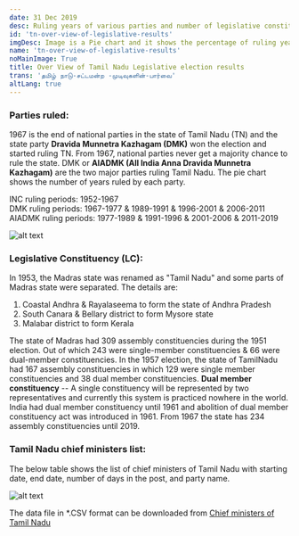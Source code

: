 ```yaml
---
date: 31 Dec 2019
desc: Ruling years of various parties and number of legislative constituency details
id: 'tn-over-view-of-legislative-results'
imgDesc: Image is a Pie chart and it shows the percentage of ruling years of various parties
name: 'tn-over-view-of-legislative-results'
noMainImage: True
title: Over View of Tamil Nadu Legislative election results
trans: 'தமிழ் நாடு-சட்டமன்ற -முடிவுகளின்-பார்வை'
altLang: true
---
```


### Parties ruled:

1967 is the end of national parties in the state of Tamil Nadu (TN) and
the state party **Dravida Munnetra Kazhagam (DMK)** won the election and
started ruling TN. From 1967, national parties never get a majority
chance to rule the state. DMK or **AIADMK (All India Anna Dravida
Munnetra Kazhagam)** are the two major parties ruling Tamil Nadu. The
pie chart shows the number of years ruled by each party.

INC ruling periods: 1952-1967\
DMK ruling periods: 1967-1977 & 1989-1991 & 1996-2001 & 2006-2011\
AIADMK ruling periods: 1977-1989 & 1991-1996 & 2001-2006 & 2011-2019

<img src="/politics/tn-over-view-of-legislative-results_files/figure-markdown/tn-rulers-1.png" alt="alt text" class="blogs_image">

### Legislative Constituency (LC):

In 1953, the Madras state was renamed as "Tamil Nadu" and some parts of
Madras state were separated. The details are:

1.  Coastal Andhra & Rayalaseema to form the state of
    Andhra Pradesh
2.  South Canara & Bellary district to form Mysore state
3.  Malabar district to form Kerala

The state of Madras had 309 assembly constituencies during the 1951
election. Out of which 243 were single-member constituencies & 66 were
dual-member constituencies. In the 1957 election, the state of TamilNadu
had 167 assembly constituencies in which 129 were single member
constituencies and 38 dual member constituencies. **Dual member
constituency** -- A single constituency will be represented by two
representatives and currently this system is practiced nowhere in the
world. India had dual member constituency until 1961 and abolition of
dual member constituency act was introduced in 1961. From 1967 the state
has 234 assembly constituencies until 2019.

### Tamil Nadu chief ministers list:

The below table shows the list of chief ministers of Tamil Nadu with
starting date, end date, number of days in the post, and party name.

<img src="/politics/tn-over-view-of-legislative-results_files/figure-markdown/tn-chief-ministers-1.png" alt="alt text" class="blogs_image">
<!-- ![](/politics/tn-over-view-of-legislative-results_files/figure-markdown/tn-chief-ministers-1.png) -->

The data file in \*.CSV format can be downloaded from [Chief ministers of Tamil Nadu](http://thedatatalks.in/datas/politics/tn-chief-ministers.csv)

<style>

</style>